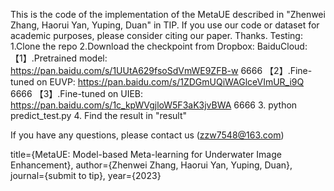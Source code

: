  This is the code of the implementation of the MetaUE described in "Zhenwei Zhang, Haorui Yan, Yuping, Duan" in TIP. If you use our code or dataset for academic purposes, please consider citing our paper. Thanks.
Testing:
1.Clone the repo
2.Download the checkpoint from Dropbox:
BaiduCloud:
【1】.Pretrained model:
https://pan.baidu.com/s/1UUtA629fsoSdVmWE9ZFB-w 
6666
【2】.Fine-tuned on EUVP:
https://pan.baidu.com/s/1ZDGmUQiWAGlceVImUR_i9Q 
6666
【3】.Fine-tuned on UIEB:
https://pan.baidu.com/s/1c_kpWVgjloW5F3aK3jvBWA 
6666
3. python predict_test.py
4. Find the result in "result"

If you have any questions, please contact us (zzw7548@163.com)
 
  title={MetaUE: Model-based Meta-learning for Underwater Image Enhancement},
  author={Zhenwei Zhang, Haorui Yan, Yuping, Duan},
  journal={submit to tip},
  year={2023}
 
